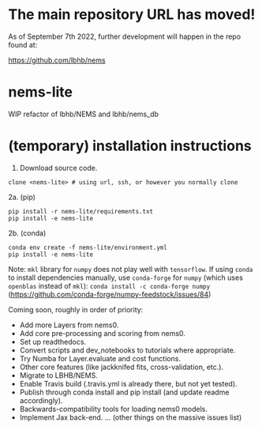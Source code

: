 # The main repository URL has moved!
As of September 7th 2022, further development will happen in the repo found at:

https://github.com/lbhb/nems

# nems-lite
WIP refactor of lbhb/NEMS and lbhb/nems_db

# (temporary) installation instructions
1. Download source code.
```
clone <nems-lite> # using url, ssh, or however you normally clone
```
2a. (pip)
```
pip install -r nems-lite/requirements.txt
pip install -e nems-lite
```
2b. (conda)
```
conda env create -f nems-lite/environment.yml
pip install -e nems-lite
```

Note: `mkl` library for `numpy` does not play well with `tensorflow`.
If using `conda` to install dependencies manually, use `conda-forge`
for `numpy` (which uses `openblas` instead of `mkl`):
`conda install -c conda-forge numpy`
(https://github.com/conda-forge/numpy-feedstock/issues/84)

Coming soon, roughly in order of priority:
* Add more Layers from nems0.
* Add core pre-processing and scoring from nems0.
* Set up readthedocs.
* Convert scripts and dev_notebooks to tutorials where appropriate.
* Try Numba for Layer.evaluate and cost functions.
* Other core features (like jackknifed fits, cross-validation, etc.).
* Migrate to LBHB/NEMS.
* Enable Travis build (.travis.yml is already there, but not yet tested).
* Publish through conda install and pip install (and update readme accordingly).
* Backwards-compatibility tools for loading nems0 models.
* Implement Jax back-end.
... (other things on the massive issues list)
